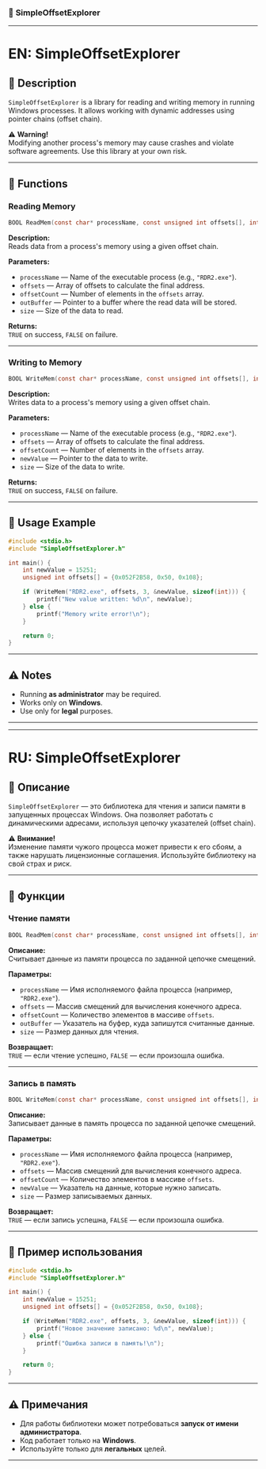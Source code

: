 ### 📖 **SimpleOffsetExplorer**  

---

# **EN: SimpleOffsetExplorer**  

## 📌 **Description**  
`SimpleOffsetExplorer` is a library for reading and writing memory in running Windows processes. It allows working with dynamic addresses using pointer chains (offset chain).  

⚠ **Warning!**  
Modifying another process's memory may cause crashes and violate software agreements. Use this library at your own risk.  

---

## 🔧 **Functions**  

### **Reading Memory**  
```c
BOOL ReadMem(const char* processName, const unsigned int offsets[], int offsetCount, void* outBuffer, size_t size);
```  
**Description:**  
Reads data from a process's memory using a given offset chain.  

**Parameters:**  
- `processName` — Name of the executable process (e.g., `"RDR2.exe"`).  
- `offsets` — Array of offsets to calculate the final address.  
- `offsetCount` — Number of elements in the `offsets` array.  
- `outBuffer` — Pointer to a buffer where the read data will be stored.  
- `size` — Size of the data to read.  

**Returns:**  
`TRUE` on success, `FALSE` on failure.  

---

### **Writing to Memory**  
```c
BOOL WriteMem(const char* processName, const unsigned int offsets[], int offsetCount, const void* newValue, size_t size);
```  
**Description:**  
Writes data to a process's memory using a given offset chain.  

**Parameters:**  
- `processName` — Name of the executable process (e.g., `"RDR2.exe"`).  
- `offsets` — Array of offsets to calculate the final address.  
- `offsetCount` — Number of elements in the `offsets` array.  
- `newValue` — Pointer to the data to write.  
- `size` — Size of the data to write.  

**Returns:**  
`TRUE` on success, `FALSE` on failure.  

---

## 🔹 **Usage Example**  
```c
#include <stdio.h>
#include "SimpleOffsetExplorer.h"

int main() {
    int newValue = 15251;
    unsigned int offsets[] = {0x052F2B58, 0x50, 0x108};

    if (WriteMem("RDR2.exe", offsets, 3, &newValue, sizeof(int))) {
        printf("New value written: %d\n", newValue);
    } else {
        printf("Memory write error!\n");
    }

    return 0;
}
```  

---

## ⚠ **Notes**  
- Running **as administrator** may be required.  
- Works only on **Windows**.  
- Use only for **legal** purposes.  

---

---  

# **RU: SimpleOffsetExplorer**  

## 📌 **Описание**  
`SimpleOffsetExplorer` — это библиотека для чтения и записи памяти в запущенных процессах Windows. Она позволяет работать с динамическими адресами, используя цепочку указателей (offset chain).  

⚠ **Внимание!**  
Изменение памяти чужого процесса может привести к его сбоям, а также нарушать лицензионные соглашения. Используйте библиотеку на свой страх и риск.  

---

## 🔧 **Функции**  

### **Чтение памяти**  
```c
BOOL ReadMem(const char* processName, const unsigned int offsets[], int offsetCount, void* outBuffer, size_t size);
```  
**Описание:**  
Считывает данные из памяти процесса по заданной цепочке смещений.  

**Параметры:**  
- `processName` — Имя исполняемого файла процесса (например, `"RDR2.exe"`).  
- `offsets` — Массив смещений для вычисления конечного адреса.  
- `offsetCount` — Количество элементов в массиве `offsets`.  
- `outBuffer` — Указатель на буфер, куда запишутся считанные данные.  
- `size` — Размер данных для чтения.  

**Возвращает:**  
`TRUE` — если чтение успешно, `FALSE` — если произошла ошибка.  

---

### **Запись в память**  
```c
BOOL WriteMem(const char* processName, const unsigned int offsets[], int offsetCount, const void* newValue, size_t size);
```  
**Описание:**  
Записывает данные в память процесса по заданной цепочке смещений.  

**Параметры:**  
- `processName` — Имя исполняемого файла процесса (например, `"RDR2.exe"`).  
- `offsets` — Массив смещений для вычисления конечного адреса.  
- `offsetCount` — Количество элементов в массиве `offsets`.  
- `newValue` — Указатель на данные, которые нужно записать.  
- `size` — Размер записываемых данных.  

**Возвращает:**  
`TRUE` — если запись успешна, `FALSE` — если произошла ошибка.  

---

## 🔹 **Пример использования**  
```c
#include <stdio.h>
#include "SimpleOffsetExplorer.h"

int main() {
    int newValue = 15251;
    unsigned int offsets[] = {0x052F2B58, 0x50, 0x108};

    if (WriteMem("RDR2.exe", offsets, 3, &newValue, sizeof(int))) {
        printf("Новое значение записано: %d\n", newValue);
    } else {
        printf("Ошибка записи в память!\n");
    }

    return 0;
}
```  

---

## ⚠ **Примечания**  
- Для работы библиотеки может потребоваться **запуск от имени администратора**.  
- Код работает только на **Windows**.  
- Используйте только для **легальных** целей.  

---